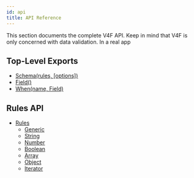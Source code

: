 ```yaml
---
id: api
title: API Reference
---
```


This section documents the complete V4F API. Keep in mind that V4F is only concerned with data validation. In a real app

## Top-Level Exports

-   [Schema(rules, [options])](schema.md)
-   [Field()](field.md)
-   [When(name, Field)](when.md)

## Rules API

-   [Rules]()
    -   [Generic](rules/generic.md)
    -   [String](rules/string.md)
    -   [Number](rules/number.md)
    -   [Boolean](rules/boolean.md)
    -   [Array](rules/array.md)
    -   [Object](rules/object.md)
    -   [Iterator](rules/iterator.md)
